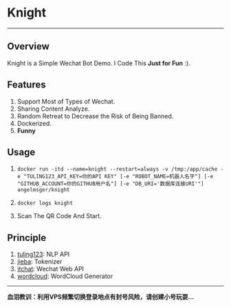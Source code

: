 # Knight
***
## Overview
Knight is a Simple Wechat Bot Demo. I Code This **Just for Fun** :).

## Features
1. Support Most of Types of Wechat.
2. Sharing Content Analyze.
3. Random Retreat to Decrease the Risk of Being Banned.
4. Dockerized.
5. **Funny**

## Usage
1. `docker run -itd --name=knight --restart=always -v /tmp:/app/cache -e "TULING123_API_KEY=你的API KEY" [-e "ROBOT_NAME=机器人名字"] [-e "GITHUB_ACCOUNT=你的GITHUB用户名"] [-e "DB_URI='数据库连接URI'"] angelmsger/knight`

2. `docker logs knight`

3. Scan The QR Code And Start.

## Principle
1. [tuling123](http://www.tuling123.com/): NLP API
2. [jieba](https://github.com/fxsjy/jieba): Tokenizer
3. [itchat](https://github.com/littlecodersh/ItChat): Wechat Web API
4. [wordcloud](https://github.com/amueller/word_cloud): WordCloud Generator
***
**血泪教训：利用VPS频繁切换登录地点有封号风险，请创建小号玩耍...**
